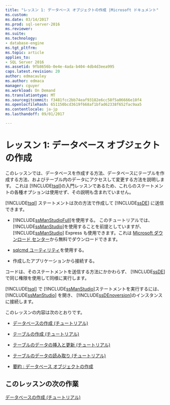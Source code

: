 ```yaml
---
title: "レッスン 1: データベース オブジェクトの作成 |Microsoft ドキュメント"
ms.custom: 
ms.date: 03/14/2017
ms.prod: sql-server-2016
ms.reviewer: 
ms.suite: 
ms.technology:
- database-engine
ms.tgt_pltfrm: 
ms.topic: article
applies_to:
- SQL Server 2016
ms.assetid: 9fb8656b-0e4e-4ada-b404-4db4d3eea995
caps.latest.revision: 20
author: edmacauley
ms.author: edmaca
manager: cguyer
ms.workload: On Demand
ms.translationtype: MT
ms.sourcegitcommit: f3481fcc2bb74eaf93182e6cc58f5a06666e10f4
ms.openlocfilehash: 651150bcd3619f668af1bfad62338f652fac9aa5
ms.contentlocale: ja-jp
ms.lasthandoff: 09/01/2017

---
```

# <a name="lesson-1-creating-database-objects"></a>レッスン 1: データベース オブジェクトの作成
このレッスンでは、データベースを作成する方法、データベースにテーブルを作成する方法、およびテーブル内のデータにアクセスして変更する方法を説明します。 これは [!INCLUDE[tsql](../includes/tsql-md.md)]の入門レッスンであるため、これらのステートメントの各種オプションは使用せず、その説明も含まれていません。  
  
[!INCLUDE[tsql](../includes/tsql-md.md)] ステートメントは次の方法で作成して [!INCLUDE[ssDE](../includes/ssde-md.md)] に送信できます。  
  
-   [!INCLUDE[ssManStudioFull](../includes/ssmanstudiofull-md.md)]を使用する。 このチュートリアルでは、 [!INCLUDE[ssManStudio](../includes/ssmanstudio-md.md)]を使用することを前提としていますが、 [!INCLUDE[ssManStudio](../includes/ssmanstudio-md.md)] Express も使用できます。これは [Microsoft ダウンロード センター](http://go.microsoft.com/fwlink/?linkid=67359)から無料でダウンロードできます。  
  
-   [sqlcmd ユーティリティ](../tools/sqlcmd-utility.md)を使用する。  
  
-   作成したアプリケーションから接続する。  
  
コードは、そのステートメントを送信する方法にかかわらず、 [!INCLUDE[ssDE](../includes/ssde-md.md)] で同じ権限を使用して同様に実行します。  
  
[!INCLUDE[tsql](../includes/tsql-md.md)] で [!INCLUDE[ssManStudio](../includes/ssmanstudio-md.md)]ステートメントを実行するには、 [!INCLUDE[ssManStudio](../includes/ssmanstudio-md.md)] を開き、 [!INCLUDE[ssDEnoversion](../includes/ssdenoversion-md.md)]のインスタンスに接続します。  
  
このレッスンの内容は次のとおりです。  
  
-   [データベースの作成 (チュートリアル)](../t-sql/lesson-1-1-creating-a-database.md)  
  
-   [テーブルの作成 (チュートリアル)](../t-sql/lesson-1-2-creating-a-table.md)  
  
-   [テーブルのデータの挿入と更新 (チュートリアル)](../t-sql/lesson-1-3-inserting-and-updating-data-in-a-table.md)  
  
-   [テーブルのデータの読み取り (チュートリアル)](../t-sql/lesson-1-4-reading-the-data-in-a-table.md)  
  
-   [要約 : データベース オブジェクトの作成](../t-sql/lesson-1-5-summary-creating-database-objects.md)  
  
## <a name="next-task-in-lesson"></a>このレッスンの次の作業  
[データベースの作成 (チュートリアル)](../t-sql/lesson-1-1-creating-a-database.md)  
  
  
  

